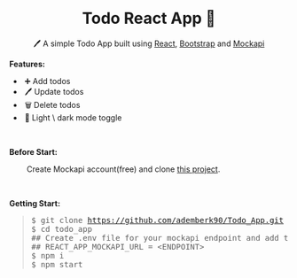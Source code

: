 <p style="margin-left:40px">&nbsp;</p>

<h1 style="text-align:center">Todo React App 📝</h1>

<p style="text-align:center">🖊️ A simple Todo App built using <a href="https://reactjs.org/">React</a>, <a href="https://react-bootstrap.github.io/">Bootstrap</a> and <a href="https://mockapi.io/">Mockapi</a></p>

<p><strong>Features:</strong></p>

<ul>
	<li>&nbsp;➕ Add todos</li>
	<li>&nbsp;🖊️ Update todos</li>
	<li>&nbsp;🗑️ Delete todos</li>
	<li>&nbsp;🌙 Light \ dark mode toggle</li>
</ul>

<p>&nbsp;</p>

<p><strong>Before Start:</strong></p>

<p>&nbsp; &nbsp; &nbsp; &nbsp; Create Mockapi account(free) and clone&nbsp;<a href="https://mockapi.io/clone/630fb9be498924524a94a3fa">this project</a>.&nbsp;</p>

<p>&nbsp; &nbsp; &nbsp; &nbsp;</p>

<p style="text-align:justify"><strong>Getting Start:</strong></p>

<blockquote>
<pre>
$ git clone <a href="https://github.com/ademberk90/Todo_App.git">https://github.com/ademberk90/Todo_App.git</a>
$ cd todo_app
## Create .env file for your mockapi endpoint and add this into .env file
## REACT_APP_MOCKAPI_URL = &lt;ENDPOINT&gt;
$ npm i
$ npm start</pre>
</blockquote>


